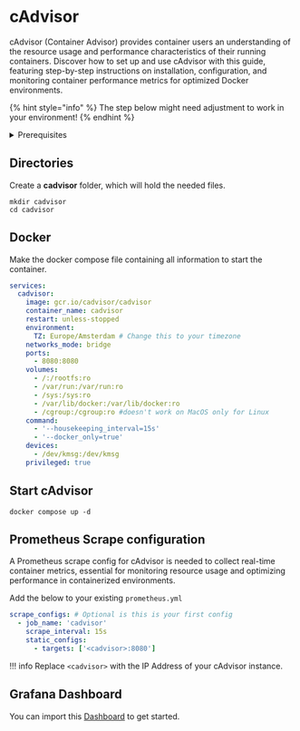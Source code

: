 # cAdvisor

cAdvisor (Container Advisor) provides container users an understanding of the resource usage and performance characteristics of their running containers. Discover how to set up and use cAdvisor with this guide, featuring step-by-step instructions on installation, configuration, and monitoring container performance metrics for optimized Docker environments.

{% hint style="info" %}
The step below might need adjustment to work in your environment!
{% endhint %}

<details>

<summary>Prerequisites</summary>

* Docker installed on your server

</details>

## Directories

Create a **cadvisor** folder, which will hold the needed files.

```shell
mkdir cadvisor
cd cadvisor
```

## Docker

Make the docker compose file containing all information to start the container.

```yaml
services:
  cadvisor:
    image: gcr.io/cadvisor/cadvisor
    container_name: cadvisor
    restart: unless-stopped
    environment:
      TZ: Europe/Amsterdam # Change this to your timezone
    networks_mode: bridge
    ports:
      - 8080:8080
    volumes:
      - /:/rootfs:ro
      - /var/run:/var/run:ro
      - /sys:/sys:ro
      - /var/lib/docker:/var/lib/docker:ro
      - /cgroup:/cgroup:ro #doesn't work on MacOS only for Linux
    command: 
      - '--housekeeping_interval=15s'
      - '--docker_only=true'
    devices:
      - /dev/kmsg:/dev/kmsg
    privileged: true
```

## Start cAdvisor

```shell
docker compose up -d
```

## Prometheus Scrape configuration

A Prometheus scrape config for cAdvisor is needed to collect real-time container metrics, essential for monitoring resource usage and optimizing performance in containerized environments.

Add the below to your existing `prometheus.yml`

```yaml
scrape_configs: # Optional is this is your first config
  - job_name: 'cadvisor'
    scrape_interval: 15s
    static_configs:
      - targets: ['<cadvisor>:8080']
```

!!! info Replace `<cadvisor>` with the IP Address of your cAdvisor instance.

## Grafana Dashboard

You can import this [Dashboard](https://github.com/svenvg93/Grafana-Dashboard/tree/master/cadvisor) to get started.
